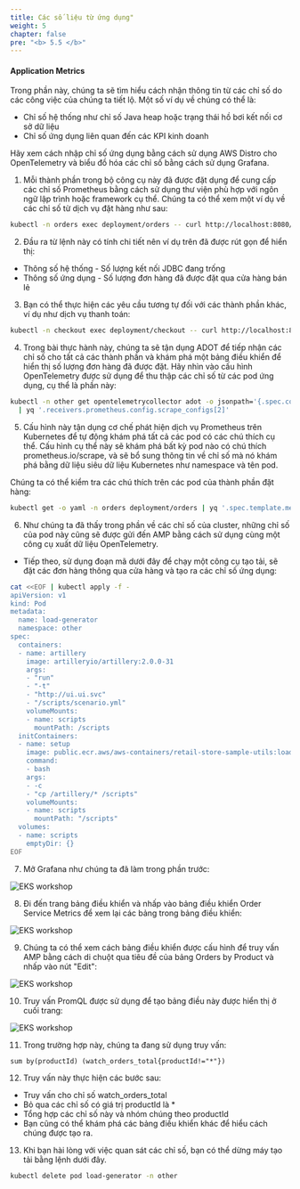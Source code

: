 ```yaml
---
title: Các số liệu từ ứng dụng"
weight: 5
chapter: false
pre: "<b> 5.5 </b>"
---
```


#### Application Metrics
Trong phần này, chúng ta sẽ tìm hiểu cách nhận thông tin từ các chỉ số do các công việc của chúng ta tiết lộ. Một số ví dụ về chúng có thể là:

- Chỉ số hệ thống như chỉ số Java heap hoặc trạng thái hồ bơi kết nối cơ sở dữ liệu
- Chỉ số ứng dụng liên quan đến các KPI kinh doanh

Hãy xem cách nhập chỉ số ứng dụng bằng cách sử dụng AWS Distro cho OpenTelemetry và biểu đồ hóa các chỉ số bằng cách sử dụng Grafana.

1. Mỗi thành phần trong bộ công cụ này đã được đặt dụng để cung cấp các chỉ số Prometheus bằng cách sử dụng thư viện phù hợp với ngôn ngữ lập trình hoặc framework cụ thể. Chúng ta có thể xem một ví dụ về các chỉ số từ dịch vụ đặt hàng như sau:

```bash
kubectl -n orders exec deployment/orders -- curl http://localhost:8080/actuator/prometheus
```

2. Đầu ra từ lệnh này có tính chi tiết nên ví dụ trên đã được rút gọn để hiển thị:

- Thông số hệ thống - Số lượng kết nối JDBC đang trống
- Thông số ứng dụng - Số lượng đơn hàng đã được đặt qua cửa hàng bán lẻ

3. Bạn có thể thực hiện các yêu cầu tương tự đối với các thành phần khác, ví dụ như dịch vụ thanh toán:

```bash
kubectl -n checkout exec deployment/checkout -- curl http://localhost:8080/metrics

```

4. Trong bài thực hành này, chúng ta sẽ tận dụng ADOT để tiếp nhận các chỉ số cho tất cả các thành phần và khám phá một bảng điều khiển để hiển thị số lượng đơn hàng đã được đặt. Hãy nhìn vào cấu hình OpenTelemetry được sử dụng để thu thập các chỉ số từ các pod ứng dụng, cụ thể là phần này:


```bash
kubectl -n other get opentelemetrycollector adot -o jsonpath='{.spec.config}' \
  | yq '.receivers.prometheus.config.scrape_configs[2]'
```

5. Cấu hình này tận dụng cơ chế phát hiện dịch vụ Prometheus trên Kubernetes để tự động khám phá tất cả các pod có các chú thích cụ thể. Cấu hình cụ thể này sẽ khám phá bất kỳ pod nào có chú thích prometheus.io/scrape, và sẽ bổ sung thông tin về chỉ số mà nó khám phá bằng dữ liệu siêu dữ liệu Kubernetes như namespace và tên pod.

Chúng ta có thể kiểm tra các chú thích trên các pod của thành phần đặt hàng:


```bash
kubectl get -o yaml -n orders deployment/orders | yq '.spec.template.metadata.annotations'
```

6. Như chúng ta đã thấy trong phần về các chỉ số của cluster, những chỉ số của pod này cũng sẽ được gửi đến AMP bằng cách sử dụng cùng một công cụ xuất dữ liệu OpenTelemetry.

- Tiếp theo, sử dụng đoạn mã dưới đây để chạy một công cụ tạo tải, sẽ đặt các đơn hàng thông qua cửa hàng và tạo ra các chỉ số ứng dụng:

```bash
cat <<EOF | kubectl apply -f -
apiVersion: v1
kind: Pod
metadata:
  name: load-generator
  namespace: other
spec:
  containers:
  - name: artillery
    image: artilleryio/artillery:2.0.0-31
    args:
    - "run"
    - "-t"
    - "http://ui.ui.svc"
    - "/scripts/scenario.yml"
    volumeMounts:
    - name: scripts
      mountPath: /scripts
  initContainers:
  - name: setup
    image: public.ecr.aws/aws-containers/retail-store-sample-utils:load-gen.0.4.0
    command:
    - bash
    args:
    - -c
    - "cp /artillery/* /scripts"
    volumeMounts:
    - name: scripts
      mountPath: "/scripts"
  volumes:
  - name: scripts
    emptyDir: {}
EOF

```

7. Mở Grafana như chúng ta đã làm trong phần trước:

![EKS workshop](../../../images/0007/0007.png?featherlight=false&width=90pc)


8. Đi đến trang bảng điều khiển và nhấp vào bảng điều khiển Order Service Metrics để xem lại các bảng trong bảng điều khiển:

![EKS workshop](../../../images/0007/0008.png?featherlight=false&width=90pc)

9. Chúng ta có thể xem cách bảng điều khiển được cấu hình để truy vấn AMP bằng cách di chuột qua tiêu đề của bảng Orders by Product và nhấp vào nút "Edit":

![EKS workshop](../../../images/0007/0009.png?featherlight=false&width=90pc)

10. Truy vấn PromQL được sử dụng để tạo bảng điều này được hiển thị ở cuối trang:

![EKS workshop](../../../images/0007/00010.png?featherlight=false&width=90pc)

11. Trong trường hợp này, chúng ta đang sử dụng truy vấn:

```
sum by(productId) (watch_orders_total{productId!="*"})

```

12. Truy vấn này thực hiện các bước sau:

- Truy vấn cho chỉ số watch_orders_total
- Bỏ qua các chỉ số có giá trị productId là *
- Tổng hợp các chỉ số này và nhóm chúng theo productId
- Bạn cũng có thể khám phá các bảng điều khiển khác để hiểu cách chúng được tạo ra.

13. Khi bạn hài lòng với việc quan sát các chỉ số, bạn có thể dừng máy tạo tải bằng lệnh dưới đây.

```bash
kubectl delete pod load-generator -n other
```
